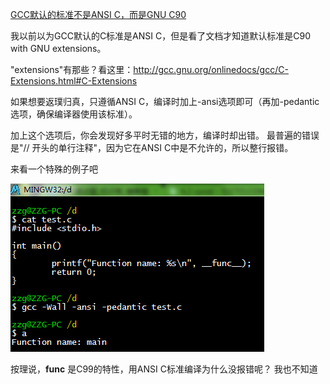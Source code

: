 [GCC默认的标准不是ANSI C，而是GNU C90](https://www.cnblogs.com/emituofo/archive/2012/07/21/2601933.html)

我以前以为GCC默认的C标准是ANSI C，但是看了文档才知道默认标准是C90 with GNU extensions。

"extensions"有那些？看这里：http://gcc.gnu.org/onlinedocs/gcc/C-Extensions.html#C-Extensions

如果想要返璞归真，只遵循ANSI C，编译时加上-ansi选项即可（再加-pedantic选项，确保编译器使用该标准）。

加上这个选项后，你会发现好多平时无错的地方，编译时却出错。 最普遍的错误是"// 开头的单行注释"，因为它在ANSI C中是不允许的，所以整行报错。

来看一个特殊的例子吧

![image](images/1E5D6BE62CA941478C452467AE00157D.png)

按理说，**func** 是C99的特性，用ANSI C标准编译为什么没报错呢？ 我也不知道
